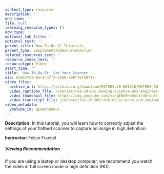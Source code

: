 ```yaml
---
content_type: resource
description: ''
end_time: ''
file: null
learning_resource_types: []
ocw_type: ''
optional_tab_title: ''
optional_text: ''
parent_title: How-To-Do-It Tutorials
parent_type: SupplementalResourceSection
related_resources_text: ''
resource_index_text: ''
resourcetype: Video
start_time: ''
title: 'How-To-Do-It: Set Your Scanner'
uid: 6a6637d9-8ac4-a7f4-2366-609f7e7b0716
video_files:
  archive_url: https://archive.org/download/MITRES.10-001S16/MITRES_10-001S16_Track40_300k.mp4
  video_captions_file: /courses/res-10-001-making-science-and-engineering-pictures-a-practical-guide-to-presenting-your-work-spring-2016/14391f2929d65b5c8ad558d38324373b_qE0eHhe6muY.vtt
  video_thumbnail_file: https://img.youtube.com/vi/qE0eHhe6muY/default.jpg
  video_transcript_file: /courses/res-10-001-making-science-and-engineering-pictures-a-practical-guide-to-presenting-your-work-spring-2016/bc64a403d5d06e8e7912f464d45e2826_qE0eHhe6muY.pdf
video_metadata:
  youtube_id: qE0eHhe6muY
---
```


**Description:** In this tutorial, you will learn how to correctly adjust the settings of your flatbed scanner to capture an image in high definition.

**Instructor:** Felice Frankel

##### Viewing Recommendation

If you are using a laptop or desktop computer, we recommend you watch the video in full screen mode in high definition (HD).



